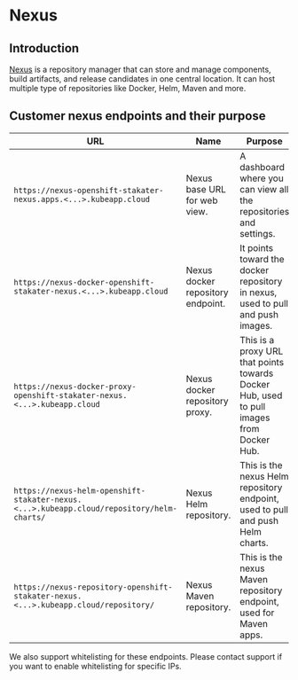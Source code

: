 # Nexus

## Introduction

[Nexus](https://www.sonatype.com/products/repository-pro) is a repository manager that can store and manage components, build artifacts, and release candidates in one central location. It can host multiple type of repositories like Docker, Helm, Maven and more.

## Customer nexus endpoints and their purpose

| URL | Name | Purpose |
|---|---|---|
| `https://nexus-openshift-stakater-nexus.apps.<...>.kubeapp.cloud` | Nexus base URL for web view. | A dashboard where you can view all the repositories and settings. |
| `https://nexus-docker-openshift-stakater-nexus.<...>.kubeapp.cloud` | Nexus docker repository endpoint. | It points toward the docker repository in nexus, used to pull and push images. |
| `https://nexus-docker-proxy-openshift-stakater-nexus.<...>.kubeapp.cloud` | Nexus docker repository proxy. | This is a proxy URL that points towards Docker Hub, used to pull images from Docker Hub. |
| `https://nexus-helm-openshift-stakater-nexus.<...>.kubeapp.cloud/repository/helm-charts/` | Nexus Helm repository. | This is the nexus Helm repository endpoint, used to pull and push Helm charts. |
| `https://nexus-repository-openshift-stakater-nexus.<...>.kubeapp.cloud/repository/` | Nexus Maven repository. | This is the nexus Maven repository endpoint, used for Maven apps. |

We also support whitelisting for these endpoints. Please contact support if you want to enable whitelisting for specific IPs.
